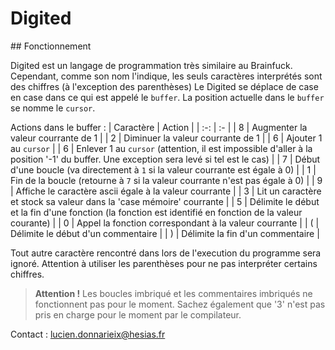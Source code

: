 # Digited

## Fonctionnement

Digited est un langage de programmation très similaire au Brainfuck. Cependant, comme son nom l'indique, les seuls caractères interprétés sont des chiffres (à l'exception des parenthèses) Le Digited se déplace de case en case dans ce qui est appelé le `buffer`. La position actuelle dans le `buffer` se nomme le `cursor`.

Actions dans le buffer :
| Caractère | Action |
| :-: | :- |
| 8 | Augmenter la valeur courrante de 1 |
| 2 | Diminuer la valeur courrante de 1 |
| 6 | Ajouter 1 au `cursor` |
| 6 | Enlever 1 au `cursor` (attention, il est impossible d'aller à la position '-1' du buffer. Une exception sera levé si tel est le cas) |
| 7 | Début d'une boucle (va directement à `1` si la valeur courrante est égale à 0) |
| 1 | Fin de la boucle (retourne à `7` si la valeur courrante n'est pas égale à 0) |
| 9 | Affiche le caractère ascii égale à la valeur courrante |
| 3 | Lit un caractère et stock sa valeur dans la 'case mémoire' courrante |
| 5 | Délimite le début et la fin d'une fonction (la fonction est identifié en fonction de la valeur courante) |
| 0 | Appel la fonction correspondant à la valeur courrante |
| ( | Délimite le début d'un commentaire |
| ) | Délimite la fin d'un commentaire |

Tout autre caractère rencontré dans lors de l'execution du programme sera ignoré. Attention à utiliser les parenthèses pour ne pas interpréter certains chiffres.

> **Attention !**
> Les boucles imbriqué et les commentaires imbriqués ne fonctionnent pas pour le moment. Sachez également que '3' n'est pas pris en charge pour le moment par le compilateur.

Contact : lucien.donnarieix@hesias.fr

